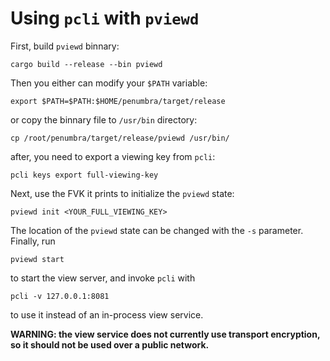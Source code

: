 # Using `pcli` with `pviewd`

First, build `pviewd` binnary:

```shell
cargo build --release --bin pviewd
```

Then you either can modify your `$PATH` variable:

```shell
export $PATH=$PATH:$HOME/penumbra/target/release
```
or copy the binnary file to `/usr/bin` directory:

```shell
cp /root/penumbra/target/release/pviewd /usr/bin/
```
after, you need to export a viewing key from `pcli`:

```shell
pcli keys export full-viewing-key
```

Next, use the FVK it prints to initialize the `pviewd` state:

```shell
pviewd init <YOUR_FULL_VIEWING_KEY>
```

The location of the `pviewd` state can be changed with the `-s` parameter.
Finally, run

```shell
pviewd start
```

to start the view server, and invoke `pcli` with

```shell
pcli -v 127.0.0.1:8081
```

to use it instead of an in-process view service.

**WARNING: the view service does not currently use transport encryption, so it should
not be used over a public network.**
